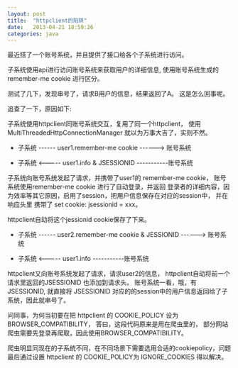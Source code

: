 ```yaml
---
layout: post
title:  "httpclient的陷阱"
date:   2013-04-21 18:59:26
categories: java
---
```




最近搭了一个账号系统，并且提供了接口给各个子系统进行访问。

子系统使用api进行访问账号系统来获取用户的详细信息, 使用账号系统生成的 remember-me cookie 进行区分。

测试了几下，发现串号了，请求B用户的信息，结果返回了A。 这是怎么回事呢。

追查了一下，原因如下:

子系统使用httpclient同账号系统交互，复用了同一个httpclient， 使用 MultiThreadedHttpConnectionManager 就以为万事大吉了，实则不然。

*  子系统   ------ user1.remember-me cookie ------>   账号系统

*  子系统  <----- user1.info & JSESSIONID -----------账号系统

子系统向账号系统发起了请求，并携带了user1的 remember-me cookie， 账号系统使用remember-me cookie 进行了自动登录，并返回 登录者的详细内容，因为效率等其它原因，启用了session，把用户信息保存在对应的session中， 并在响应头里 携带了 set cookie: jsessionid = xxx。

httpclient自动将这个jessionid cookie保存了下来。
    
* 子系统   ------ user2.remember-me cookie & JESSIONID ------>   账号系统

* 子系统  <----- user1.info -----------账号系统

httpclient又向账号系统发起了请求，请求user2的信息， httpclient自动将前一个请求里返回的JSESSIONID 也添加到请求头。 账号系统一看，哦，有JSESSIONID, 就直接将 JSESSIONID 对应的的session中的用户信息返回给了子系统，因此就串号了。

问同事，为何当初要在把 httpclient 的 COOKIE_POLICY 设为 BROWSER_COMPATIBILITY， 答曰，这段代码原来是用在爬虫里的， 部分网站爬虫需要先登录再爬取，因此使用BROWSER_COMPATIBILITY。

爬虫明显同现在的子系统不同，在不同场景下需要选用合适的cookiepolicy，问题最后通过设置 httpclient 的 COOKIE_POLICY为 IGNORE_COOKIES 得以解决。